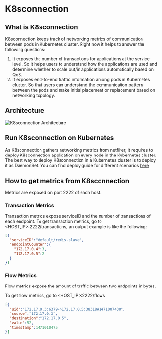 # K8sconnection

## What is K8sconnection
K8sconnection keeps track of networking metrics of communication between pods in Kubernetes cluster.
Right now it helps to answer the following questions:

1. It exposes the number of transactions for applications at the service level. So it helps users to understand how the applications are used and determine whether to scale out/in applications automatically based on QoS.
2. It exposes end-to-end traffic information among pods in Kubernetes cluster. So that users can understand the communication pattern between the pods and make initial placement or replacement based on networking topology.

## Architecture

![K8sconnection Architecture](https://cloud.githubusercontent.com/assets/7660489/18649719/03feeb8a-7e8f-11e6-9995-9de6ec9e05b3.png)

## Run K8sconnection on Kubernetes
As K8sconnection gathers networking metrics from netfilter, it requires to deploy K8sconnection application on every node in the Kubernetes cluster. The best way to deploy K8sconnection in a Kubernetes cluster is to deploy it as DaemonSet.
You can find deploy guide for different scenarios [here](deploy)

## How to get metrics from K8sconnection
Metrics are exposed on port 2222 of each host.

### Transaction Metrics

Transaction metrics expose serviceID and the number of transactions of each endpoint.
To get transaction metrics, go to <HOST_IP>:2222/transactions, an output example is like the following:
```json
[{
  "serviceID":"default/redis-slave",
  "endpointCounter":{
    "172.17.0.4":3,
    "172.17.0.5":2
  }
}]
```

### Flow Metrics
Flow metrics expose the amount of traffic between two endpoints in bytes.

To get flow metrics, go to <HOST_IP>:2222/flows
```json
[{
  "uid":"172.17.0.3:6379->172.17.0.5:38318#1471007430",
  "source":"172.17.0.3",
  "destination":"172.17.0.5",
  "value":52,
  "timestamp":1471010475
}]
```

